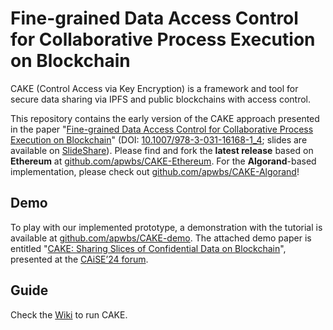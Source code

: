 # Fine-grained Data Access Control for Collaborative Process Execution on Blockchain

CAKE (Control Access via Key Encryption) is a framework and tool for secure data sharing via IPFS and public blockchains with access control.

This repository contains the early version of the CAKE approach presented in the paper "[Fine-grained Data Access Control for
Collaborative Process Execution on Blockchain](https://arxiv.org/abs/2207.08484)" (DOI: [10.1007/978-3-031-16168-1_4](https://doi.org/10.1007/978-3-031-16168-1_4); slides are available on [SlideShare](https://www.slideshare.net/EdoardoMarangone/finegrained-data-access-control-for-collaborative-process-execution-on-blockchain-253133788)). Please find and fork the **latest release** based on **Ethereum** at [github.com/apwbs/CAKE-Ethereum](https://github.com/apwbs/CAKE-Ethereum/). For the **Algorand**-based implementation, please check out [github.com/apwbs/CAKE-Algorand](https://github.com/apwbs/CAKE-Algorand/)!

## Demo
To play with our implemented prototype, a demonstration with the tutorial is available at [github.com/apwbs/CAKE-demo](https://github.com/apwbs/CAKE-demo). The attached demo paper is entitled "[CAKE: Sharing Slices of Confidential Data on Blockchain](https://arxiv.org/abs/2405.04152)", presented at the [CAiSE’24 forum](https://cyprusconferences.org/caise2024/).

## Guide
Check the [Wiki](https://github.com/apwbs/CAKE-Ethereum/wiki) to run CAKE.
